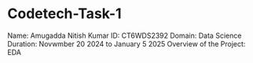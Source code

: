 # Codetech-Task-1
Name: Amugadda Nitish Kumar
ID: CT6WDS2392
Domain: Data Science
Duration: Novwmber 20 2024 to January 5 2025
Overview of the Project: EDA
